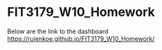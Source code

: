 # FIT3179_W10_Homework

Below are the link to the dashboard
https://ruienkoe.github.io/FIT3179_W10_Homework/
